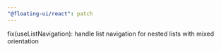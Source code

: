 ```yaml
---
"@floating-ui/react": patch
---
```


fix(useListNavigation): handle list navigation for nested lists with mixed orientation
